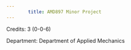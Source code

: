 ```yaml
---
        title: AMD897 Minor Project
---
```

Credits: 3 (0-0-6)

Department: Department of Applied Mechanics

